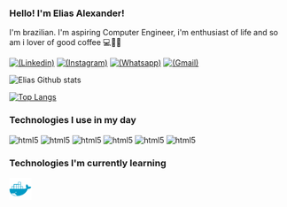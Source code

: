 ### Hello! I'm Elias Alexander!

I'm brazilian. I'm aspiring Computer Engineer, i'm enthusiast of life and so am i lover of good coffee
 💻💙🍵

[![(Linkedin)](https://img.shields.io/badge/LinkedIn-0077B5?style=for-the-badge&logo=linkedin&logoColor=white)](https://www.linkedin.com/in/eliasalex/)
[![(Instagram)](https://img.shields.io/badge/Instagram-E4405F?style=for-the-badge&logo=instagram&logoColor=white)](https://www.instagram.com/eliasalex_/)
[![(Whatsapp)](https://img.shields.io/badge/WhatsApp-25D366?style=for-the-badge&logo=whatsapp&logoColor=white)](https://wa.me/qr/YRS236EA5OILF1)
[![(Gmail)](https://img.shields.io/badge/Gmail-D14836?style=for-the-badge&logo=gmail&logoColor=white)](https://mail.google.com/mail/u/0/?tab=rm#inbox)

![Elias Github stats](https://github-readme-stats.vercel.app/api?username=elias-12alex&show_icons=true&theme=dracula)

[![Top Langs](https://github-readme-stats.vercel.app/api/top-langs/?username=elias-12alex&layout=compact)](https://github.com/elias-12alex)

### Technologies I use in my day

<div style="display: inline_block">
    <img align="center" alt="html5" src="https://img.shields.io/badge/HTML5-E34F26?style=for-the-badge&logo=html5&logoColor=white">
     <img align="center" alt="html5" src="https://img.shields.io/badge/CSS-239120?&style=for-the-badge&logo=css3&logoColor=white">
      <img align="center" alt="html5" src="https://img.shields.io/badge/JavaScript-F7DF1E?style=for-the-badge&logo=javascript&logoColor=black">
       <img align="center" alt="html5" src="https://img.shields.io/badge/C-00599C?style=for-the-badge&logo=c&logoColor=white">
       <img align="center" alt="html5" src="https://img.shields.io/badge/Java-ED8B00?style=for-the-badge&logo=java&logoColor=white">
       <img align="center" alt="html5" src="https://img.shields.io/badge/Microsoft_Excel-217346?style=for-the-badge&logo=microsoft-excel&logoColor=white">
      

</div>

### Technologies I'm currently learning

<div style="display: inline_block">
    <img align="center" alt="html5" src="https://raw.githubusercontent.com/devicons/devicon/master/icons/docker/docker-plain.svg" alt="docker" width="40" height="40">
</div>

<br/>
